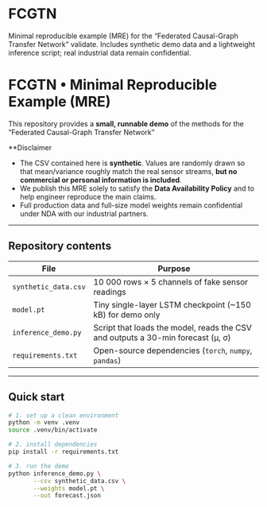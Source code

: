 # FCGTN
Minimal reproducible example (MRE) for the “Federated Causal-Graph Transfer Network” validate.   Includes synthetic demo data and a lightweight inference script; real industrial data remain confidential.


# FCGTN • Minimal Reproducible Example (MRE)

This repository provides a **small, runnable demo** of the methods for the “Federated Causal-Graph Transfer Network”

**Disclaimer
* The CSV contained here is **synthetic**. Values are randomly drawn so that mean/variance roughly match the real sensor streams, **but no commercial or personal information is included**.  
* We publish this MRE solely to satisfy the **Data Availability Policy** and to help engineer reproduce the main claims.  
* Full production data and full-size model weights remain confidential under NDA with our industrial partners.

---

## Repository contents

| File | Purpose |
|------|---------|
| `synthetic_data.csv` | 10 000 rows × 5 channels of fake sensor readings |
| `model.pt` | Tiny single-layer LSTM checkpoint (~150 kB) for demo only |
| `inference_demo.py` | Script that loads the model, reads the CSV and outputs a 30-min forecast (μ, σ) |
| `requirements.txt` | Open-source dependencies (`torch`, `numpy`, `pandas`) |

---

## Quick start

```bash
# 1. set up a clean environment
python -m venv .venv
source .venv/bin/activate

# 2. install dependencies
pip install -r requirements.txt

# 3. run the demo
python inference_demo.py \
       --csv synthetic_data.csv \
       --weights model.pt \
       --out forecast.json

